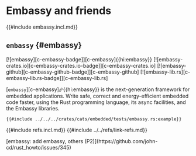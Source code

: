 # Embassy and friends

{{#include embassy.incl.md}}

## `embassy` {#embassy}

[![embassy][c-embassy-badge]][c-embassy]{{hi:embassy}}
[![embassy-crates.io][c-embassy-crates.io-badge]][c-embassy-crates.io]
[![embassy-github][c-embassy-github-badge]][c-embassy-github]
[![embassy-lib.rs][c-embassy-lib.rs-badge]][c-embassy-lib.rs]

[`embassy`][c-embassy]⮳{{hi:embassy}} is the next-generation framework for embedded applications. Write safe, correct and energy-efficient embedded code faster, using the Rust programming language, its async facilities, and the Embassy libraries.

```rust,editable
{{#include ../../../crates/cats/embedded/tests/embassy.rs:example}}
```

{{#include refs.incl.md}}
{{#include ../../refs/link-refs.md}}

<div class="hidden">
[embassy: add embassy, others (P2)](https://github.com/john-cd/rust_howto/issues/345)

</div>
